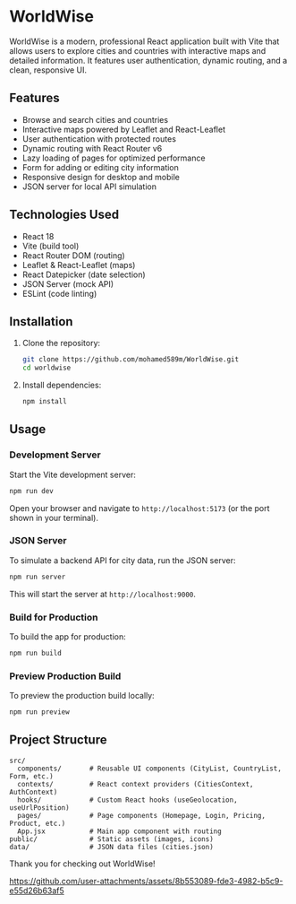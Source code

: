 # WorldWise

WorldWise is a modern, professional React application built with Vite that allows users to explore cities and countries with interactive maps and detailed information. It features user authentication, dynamic routing, and a clean, responsive UI.

## Features

- Browse and search cities and countries
- Interactive maps powered by Leaflet and React-Leaflet
- User authentication with protected routes
- Dynamic routing with React Router v6
- Lazy loading of pages for optimized performance
- Form for adding or editing city information
- Responsive design for desktop and mobile
- JSON server for local API simulation

## Technologies Used

- React 18
- Vite (build tool)
- React Router DOM (routing)
- Leaflet & React-Leaflet (maps)
- React Datepicker (date selection)
- JSON Server (mock API)
- ESLint (code linting)

## Installation

1. Clone the repository:

   ```bash
   git clone https://github.com/mohamed589m/WorldWise.git
   cd worldwise
   ```

2. Install dependencies:

   ```bash
   npm install
   ```

## Usage

### Development Server

Start the Vite development server:

```bash
npm run dev
```

Open your browser and navigate to `http://localhost:5173` (or the port shown in your terminal).

### JSON Server

To simulate a backend API for city data, run the JSON server:

```bash
npm run server
```

This will start the server at `http://localhost:9000`.

### Build for Production

To build the app for production:

```bash
npm run build
```

### Preview Production Build

To preview the production build locally:

```bash
npm run preview
```

## Project Structure

```
src/
  components/       # Reusable UI components (CityList, CountryList, Form, etc.)
  contexts/         # React context providers (CitiesContext, AuthContext)
  hooks/            # Custom React hooks (useGeolocation, useUrlPosition)
  pages/            # Page components (Homepage, Login, Pricing, Product, etc.)
  App.jsx           # Main app component with routing
public/             # Static assets (images, icons)
data/               # JSON data files (cities.json)
```


Thank you for checking out WorldWise!


https://github.com/user-attachments/assets/8b553089-fde3-4982-b5c9-e55d26b63af5

